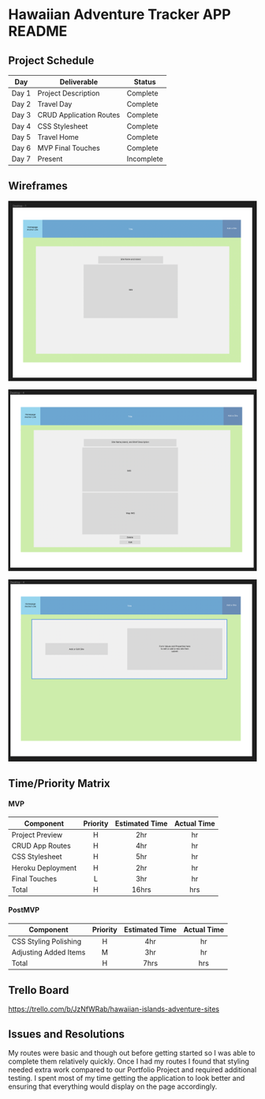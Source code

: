 # Hawaiian Adventure Tracker APP README 

## Project Schedule

|  Day | Deliverable | Status
|---|---| ---|
|Day 1| Project Description | Complete
|Day 2| Travel Day | Complete
|Day 3| CRUD Application Routes | Complete
|Day 4| CSS Stylesheet | Complete
|Day 5| Travel Home | Complete
|Day 6| MVP Final Touches | Complete
|Day 7| Present | Incomplete

## Wireframes

![](public/img/FinalIndex.png)

![](public/img/FinalShow.png)

![](public/img/FinalForms.png)

## Time/Priority Matrix 

#### MVP
| Component | Priority | Estimated Time | Actual Time |
| --- | :---: |  :---: | :---: | 
| Project Preview | H | 2hr | hr |
| CRUD App Routes | H | 4hr | hr |   
| CSS Stylesheet | H | 5hr | hr| 
| Heroku Deployment | H | 2hr | hr |
| Final Touches | L | 3hr |  hr |
| Total | H | 16hrs| hrs |


#### PostMVP
| Component | Priority | Estimated Time | Actual Time |
| --- | :---: |  :---: | :---: | 
| CSS Styling Polishing | H | 4hr | hr |
| Adjusting Added Items | M | 3hr | hr |
| Total | H | 7hrs| hrs |


## Trello Board

https://trello.com/b/JzNfWRab/hawaiian-islands-adventure-sites

## Issues and Resolutions

My routes were basic and though out before getting started so I was able to complete them relatively quickly. Once I had my routes I found that styling needed extra work compared to our Portfolio Project and required additional testing. I spent most of my time getting the application to look better and ensuring that everything would display on the page accordingly.